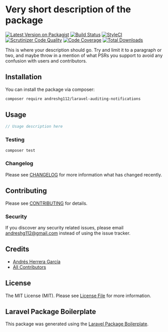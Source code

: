 # Very short description of the package

[![Latest Version on Packagist](https://img.shields.io/packagist/v/andreshg112/laravel-auditing-notifications.svg?style=flat-square)](https://packagist.org/packages/andreshg112/laravel-auditing-notifications)
[![Build Status](https://travis-ci.com/andreshg112/laravel-auditing-notifications.svg?branch=master)](https://travis-ci.com/andreshg112/laravel-auditing-notifications)
[![StyleCI](https://github.styleci.io/repos/178957162/shield?branch=master)](https://github.styleci.io/repos/178957162)
[![Scrutinizer Code Quality](https://scrutinizer-ci.com/g/andreshg112/laravel-auditing-notifications/badges/quality-score.png?b=master)](https://scrutinizer-ci.com/g/andreshg112/laravel-auditing-notifications/?branch=master)
[![Code Coverage](https://scrutinizer-ci.com/g/andreshg112/laravel-auditing-notifications/badges/coverage.png?b=master)](https://scrutinizer-ci.com/g/andreshg112/laravel-auditing-notifications/?branch=master)
[![Total Downloads](https://img.shields.io/packagist/dt/andreshg112/laravel-auditing-notifications.svg?style=flat-square)](https://packagist.org/packages/andreshg112/laravel-auditing-notifications)

This is where your description should go. Try and limit it to a paragraph or two, and maybe throw in a mention of what PSRs you support to avoid any confusion with users and contributors.

## Installation

You can install the package via composer:

```bash
composer require andreshg112/laravel-auditing-notifications
```

## Usage

```php
// Usage description here
```

### Testing

```bash
composer test
```

### Changelog

Please see [CHANGELOG](CHANGELOG.md) for more information what has changed recently.

## Contributing

Please see [CONTRIBUTING](CONTRIBUTING.md) for details.

### Security

If you discover any security related issues, please email andreshg112@gmail.com instead of using the issue tracker.

## Credits

-   [Andrés Herrera García](https://github.com/andreshg112)
-   [All Contributors](../../contributors)

## License

The MIT License (MIT). Please see [License File](LICENSE.md) for more information.

## Laravel Package Boilerplate

This package was generated using the [Laravel Package Boilerplate](https://laravelpackageboilerplate.com).
